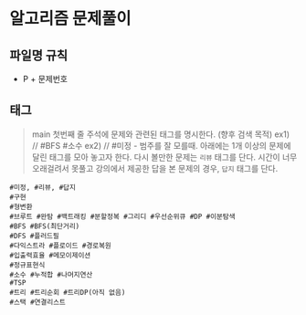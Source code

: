# 알고리즘 문제풀이

## 파일명 규칙
- P + 문제번호

## 태그
> main 첫번째 줄 주석에 문제와 관련된 태그를 명시한다. (향후 검색 목적)
> ex1) // #BFS #소수 
> ex2) // #미정 - 범주를 잘 모를때.
> 아래에는 1개 이상의 문제에 달린 태그를 모아 놓고자 한다.
> 다시 볼만한 문제는 `리뷰` 태그를 단다. 
> 시간이 너무 오래걸려서 못풀고 강의에서 제공한 답을 본 문제의 경우, `답지` 태그를 단다.
```
#미정, #리뷰, #답지
#구현
#형변환
#브루트 #완탐 #백트래킹 #분할정복 #그리디 #우선순위큐 #DP #이분탐색  
#BFS #BFS(최단거리) 
#DFS #플러드필 
#다익스트라 #플로이드 #경로복원
#입출력효율 #메모이제이션 
#정규표현식
#소수 #누적합 #나머지연산
#TSP 
#트리 #트리순회 #트리DP(아직 없음)
#스택 #연결리스트

```
